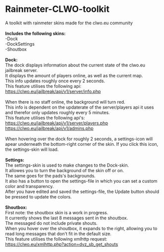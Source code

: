 # Rainmeter-CLWO-toolkit
A toolkit with rainmeter skins made for the clwo.eu community<br>
<br>
<b>Includes the following skins:</b><br>
-Dock<br>
-DockSettings<br>
-Shoutbox<br>
<br>
<b>Dock:</b><br />
The dock displays information about the current state of the clwo.eu jailbreak server.<br>
It displays the amount of players online, as well as the current map.<br>
This info updates roughly once every 2 seconds.<br>
This feature utilises the following api: <br>
https://clwo.eu/jailbreak/api/v1/server/info.php<br>
<br>
When there is no staff online, the background will turn red.<br>
This info is dependent on the updaterate of the server/players api it uses and therefor only updates roughly every 5 minutes.<br>
This feature utilises the following api's:<br>
https://clwo.eu/jailbreak/api/v1/server/players.php<br>
https://clwo.eu/jailbreak/api/v1/admins.php<br>
<br>
When hovering over the dock for roughly 2 seconds, a settings-icon will apear underneath the bottom-right corner of the skin. If you click this icon, the settings-skin will load.<br>
<br>
<b>Settings:</b><br>
The settings-skin is used to make changes to the Dock-skin.<br>
It allowes you to turn the background of the skin  off or on.<br>
The same goes for the pads's backgrounds.<br>
It also has a button to open the settings-file in which you can set a custom color and transparency.<br>
After you have edited and saved the settings-file, the Update button should be pressed to update the colors.<br>
<br>
<b>Shoutbox:</b><br>
First note: the shoutbox skin is a work in progress.<br>
It currently shows the last 8 messages sent in the shoutbox.<br>
The messaged do not include private shouts.<br>
When you hover over the shoutbox, it expands to the right, allowing you to read long messages that don't fit in the default size.<br>
This feature utilises the following xmlhttp request:<br>
https://clwo.eu/xmlhttp.php?action=dvz_sb_get_shouts<br>
